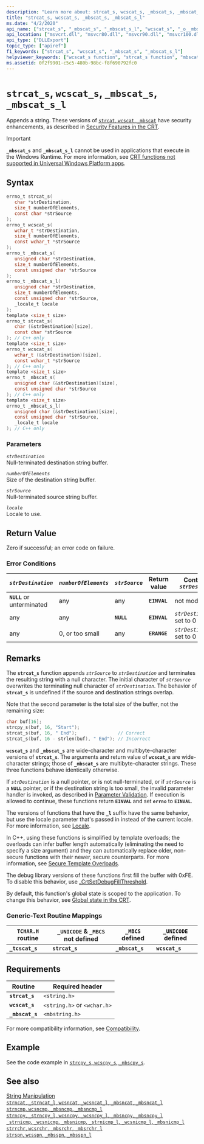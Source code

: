 ```yaml
---
description: "Learn more about: strcat_s, wcscat_s, _mbscat_s, _mbscat_s_l"
title: "strcat_s, wcscat_s, _mbscat_s, _mbscat_s_l"
ms.date: "4/2/2020"
api_name: ["strcat_s", "_mbscat_s", "_mbscat_s_l", "wcscat_s", "_o__mbscat_s", "_o__mbscat_s_l", "_o_strcat_s", "_o_wcscat_s"]
api_location: ["msvcrt.dll", "msvcr80.dll", "msvcr90.dll", "msvcr100.dll", "msvcr100_clr0400.dll", "msvcr110.dll", "msvcr110_clr0400.dll", "msvcr120.dll", "msvcr120_clr0400.dll", "ucrtbase.dll", "api-ms-win-crt-multibyte-l1-1-0.dll", "api-ms-win-crt-string-l1-1-0.dll", "ntoskrnl.exe", "api-ms-win-crt-private-l1-1-0.dll"]
api_type: ["DLLExport"]
topic_type: ["apiref"]
f1_keywords: ["strcat_s", "wcscat_s", "_mbscat_s", "_mbscat_s_l"]
helpviewer_keywords: ["wcscat_s function", "strcat_s function", "mbscat_s function", "strings [C++], appending", "_mbscat_s function", "_mbscat_s_l function", "appending strings"]
ms.assetid: 0f2f9901-c5c5-480b-98bc-f8f690792fc0
---
```

# `strcat_s`, `wcscat_s`, `_mbscat_s`, `_mbscat_s_l`

Appends a string. These versions of [`strcat`, `wcscat`, `_mbscat`](strcat-wcscat-mbscat.md) have security enhancements, as described in [Security Features in the CRT](../../c-runtime-library/security-features-in-the-crt.md).

> [!IMPORTANT]
> **`_mbscat_s`** and **`_mbscat_s_l`** cannot be used in applications that execute in the Windows Runtime. For more information, see [CRT functions not supported in Universal Windows Platform apps](../../cppcx/crt-functions-not-supported-in-universal-windows-platform-apps.md).

## Syntax

```C
errno_t strcat_s(
   char *strDestination,
   size_t numberOfElements,
   const char *strSource
);
errno_t wcscat_s(
   wchar_t *strDestination,
   size_t numberOfElements,
   const wchar_t *strSource
);
errno_t _mbscat_s(
   unsigned char *strDestination,
   size_t numberOfElements,
   const unsigned char *strSource
);
errno_t _mbscat_s_l(
   unsigned char *strDestination,
   size_t numberOfElements,
   const unsigned char *strSource,
   _locale_t locale
);
template <size_t size>
errno_t strcat_s(
   char (&strDestination)[size],
   const char *strSource
); // C++ only
template <size_t size>
errno_t wcscat_s(
   wchar_t (&strDestination)[size],
   const wchar_t *strSource
); // C++ only
template <size_t size>
errno_t _mbscat_s(
   unsigned char (&strDestination)[size],
   const unsigned char *strSource
); // C++ only
template <size_t size>
errno_t _mbscat_s_l(
   unsigned char (&strDestination)[size],
   const unsigned char *strSource,
   _locale_t locale
); // C++ only
```

### Parameters

*`strDestination`*<br/>
Null-terminated destination string buffer.

*`numberOfElements`*<br/>
Size of the destination string buffer.

*`strSource`*<br/>
Null-terminated source string buffer.

*`locale`*<br/>
Locale to use.

## Return Value

Zero if successful; an error code on failure.

### Error Conditions

|*`strDestination`*|*`numberOfElements`*|*`strSource`*|Return value|Contents of *`strDestination`*|
|----------------------|------------------------|-----------------|------------------|----------------------------------|
|**`NULL`** or unterminated|any|any|**`EINVAL`**|not modified|
|any|any|**`NULL`**|**`EINVAL`**|*`strDestination[0]`* set to 0|
|any|0, or too small|any|**`ERANGE`**|*`strDestination[0]`* set to 0|

## Remarks

The **`strcat_s`** function appends *`strSource`* to *`strDestination`* and terminates the resulting string with a null character. The initial character of *`strSource`* overwrites the terminating null character of *`strDestination`*. The behavior of **`strcat_s`** is undefined if the source and destination strings overlap.

Note that the second parameter is the total size of the buffer, not the remaining size:

```C
char buf[16];
strcpy_s(buf, 16, "Start");
strcat_s(buf, 16, " End");               // Correct
strcat_s(buf, 16 - strlen(buf), " End"); // Incorrect
```

**`wcscat_s`** and **`_mbscat_s`** are wide-character and multibyte-character versions of **`strcat_s`**. The arguments and return value of **`wcscat_s`** are wide-character strings; those of **`_mbscat_s`** are multibyte-character strings. These three functions behave identically otherwise.

If *`strDestination`* is a null pointer, or is not null-terminated, or if *`strSource`* is a **`NULL`** pointer, or if the destination string is too small, the invalid parameter handler is invoked, as described in [Parameter Validation](../../c-runtime-library/parameter-validation.md). If execution is allowed to continue, these functions return **`EINVAL`** and set **`errno`** to **`EINVAL`**.

The versions of functions that have the **`_l`** suffix have the same behavior, but use the locale parameter that's passed in instead of the current locale. For more information, see [Locale](../../c-runtime-library/locale.md).

In C++, using these functions is simplified by template overloads; the overloads can infer buffer length automatically (eliminating the need to specify a size argument) and they can automatically replace older, non-secure functions with their newer, secure counterparts. For more information, see [Secure Template Overloads](../../c-runtime-library/secure-template-overloads.md).

The debug library versions of these functions first fill the buffer with 0xFE. To disable this behavior, use [_CrtSetDebugFillThreshold](crtsetdebugfillthreshold.md).

By default, this function's global state is scoped to the application. To change this behavior, see [Global state in the CRT](../global-state.md).

### Generic-Text Routine Mappings

|`TCHAR.H` routine|`_UNICODE` & `_MBCS` not defined|`_MBCS` defined|`_UNICODE` defined|
|---------------------|------------------------------------|--------------------|-----------------------|
|**`_tcscat_s`**|**`strcat_s`**|**`_mbscat_s`**|**`wcscat_s`**|

## Requirements

|Routine|Required header|
|-------------|---------------------|
|**`strcat_s`**|`<string.h>`|
|**`wcscat_s`**|`<string.h>` or `<wchar.h>`|
|**`_mbscat_s`**|`<mbstring.h>`|

For more compatibility information, see [Compatibility](../../c-runtime-library/compatibility.md).

## Example

See the code example in [`strcpy_s`, `wcscpy_s`, `_mbscpy_s`](strcpy-s-wcscpy-s-mbscpy-s.md).

## See also

[String Manipulation](../../c-runtime-library/string-manipulation-crt.md)<br/>
[`strncat`, `_strncat_l`, `wcsncat`, `_wcsncat_l`, `_mbsncat`, `_mbsncat_l`](strncat-strncat-l-wcsncat-wcsncat-l-mbsncat-mbsncat-l.md)<br/>
[`strncmp`, `wcsncmp`, `_mbsncmp`, `_mbsncmp_l`](strncmp-wcsncmp-mbsncmp-mbsncmp-l.md)<br/>
[`strncpy`, `_strncpy_l`, `wcsncpy`, `_wcsncpy_l`, `_mbsncpy`, `_mbsncpy_l`](strncpy-strncpy-l-wcsncpy-wcsncpy-l-mbsncpy-mbsncpy-l.md)<br/>
[`_strnicmp`, `_wcsnicmp`, `_mbsnicmp`, `_strnicmp_l`, `_wcsnicmp_l`, `_mbsnicmp_l`](strnicmp-wcsnicmp-mbsnicmp-strnicmp-l-wcsnicmp-l-mbsnicmp-l.md)<br/>
[`strrchr`, `wcsrchr`, `_mbsrchr`, `_mbsrchr_l`](strrchr-wcsrchr-mbsrchr-mbsrchr-l.md)<br/>
[`strspn`, `wcsspn`, `_mbsspn`, `_mbsspn_l`](strspn-wcsspn-mbsspn-mbsspn-l.md)<br/>
